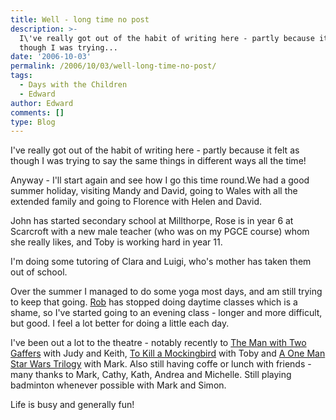 ```yaml
---
title: Well - long time no post
description: >-
  I\'ve really got out of the habit of writing here - partly because it felt as
  though I was trying...
date: '2006-10-03'
permalink: /2006/10/03/well-long-time-no-post/
tags:
  - Days with the Children
  - Edward
author: Edward
comments: []
type: Blog
---
```


I\'ve really got out of the habit of writing here - partly because it
felt as though I was trying to say the same things in different ways all
the time!

Anyway - I\'ll start again and see how I go this time round.We had a
good summer holiday, visiting Mandy and David, going to Wales with all
the extended family and going to Florence with Helen and David.

John has started secondary school at Millthorpe, Rose is in year 6 at
Scarcroft with a new male teacher (who was on my PGCE course) whom she
really likes, and Toby is working hard in year 11.

I\'m doing some tutoring of Clara and Luigi, who\'s mother has taken
them out of school.

Over the summer I managed to do some yoga most days, and am still trying
to keep that going. [Rob][1] has stopped doing daytime classes which is
a shame, so I\'ve started going to an evening class - longer and more
difficult, but good. I feel a lot better for doing a little each day.

I\'ve been out a lot to the theatre - notably recently to [The Man with
Two Gaffers][2] with Judy and Keith, [To Kill a Mockingbird][3] with
Toby and [A One Man Star Wars Trilogy][4] with Mark. Also still having
coffe or lunch with friends - many thanks to Mark, Cathy, Kath, Andrea
and Michelle. Still playing badminton whenever possible with Mark and
Simon.

Life is busy and generally fun!



[1]: https://www.yogayork.com/
[2]: https://www.yorktheatreroyal.co.uk/cgi/events/events.cgi?t=template&a=196
[3]: https://wyplayhouse.com/events/event_details.asp?event_ID=513
[4]: https://wyplayhouse.com/events/event_details.asp?event_ID=528
